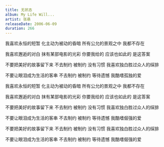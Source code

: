 ```yaml
---
title: 无状态
album: My Life Will...
artist: 张悬
releaseDate: 2006-06-09
duration: 266
---
```

我喜欢永恒的短暂
化主动为被动的昏暗
所有公允的景观之中 我都不存在

我喜欢邂逅的对白 抹有某部电影的光彩
你要我给的 应该也如此的
是这答案

不要把美好的故事留下来
不去制约 被制约 没有习惯
我喜欢独白胜过众人的䌽排

不要让眼泪成为生活的客串
不去制约 被制约 等待遗憾
我酷嗜孤独的爱

我喜欢永恒的短暂
化主动为被动的昏暗
所有公允的景观之中 我都不存在

我喜欢邂逅的对白 抹有某部电影的光彩
你要我给的 应该也如此的
是这答案

不要把美好的故事留下来
不去制约 被制约 没有习惯
我喜欢独白胜过众人的䌽排

不要让眼泪成为生活的客串
不去制约 被制约 等待遗憾
我酷嗜倔强的爱

不要把美好的故事留下来
不去制约 被制约 没有习惯
我喜欢独白胜过众人的䌽排

不要让眼泪成为生活的客串
不去制约 被制约 等待遗憾
我酷嗜倔强的爱